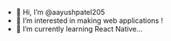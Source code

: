 - 👋 Hi, I’m @aayushpatel205
- 👀 I’m interested in making web applications !
- 🌱 I’m currently learning React Native...
  

<!---
aayushpatel205/aayushpatel205 is a ✨ special ✨ repository because its `README.md` (this file) appears on your GitHub profile.
You can click the Preview link to take a look at your changes.
--->
